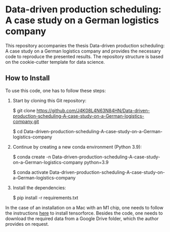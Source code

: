 Data-driven production scheduling: A case study on a German logistics company
==============================

This repository accompanies the thesis Data-driven production scheduling: A case study on a German logistics company
and provides the necessary code to reproduce the presented results.
The repository structure is based on the cookie-cutter template for data science.

## How to Install

To use this code, one has to follow these steps:

1. Start by cloning this Git repository:


	$  git clone https://github.com/J4K08L4N63N84HN/Data-driven-production-scheduling-A-case-study-on-a-German-logistics-company.git

	$  cd Data-driven-production-scheduling-A-case-study-on-a-German-logistics-company

2. Continue by creating a new conda environment (Python 3.9):

	$  conda create -n Data-driven-production-scheduling-A-case-study-on-a-German-logistics-company python=3.9

	$  conda activate Data-driven-production-scheduling-A-case-study-on-a-German-logistics-company

3. Install the dependencies:

	$ pip install -r requirements.txt

In the case of an installation on a Mac with an M1 chip, one needs to follow the instructions [here](https://tensorforce.readthedocs.io/en/latest/basics/installation.html) to install tensorforce.
Besides the code, one needs to download the required data from a Google Drive folder, which the author provides on request.

